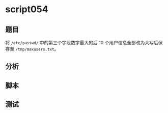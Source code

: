 # script054 
## 题目

将 `/etc/passwd/` 中的第三个字段数字最大的后 10 个用户信息全部改为大写后保存至 `/tmp/maxusers.txt`。

## 分析



## 脚本


## 测试



